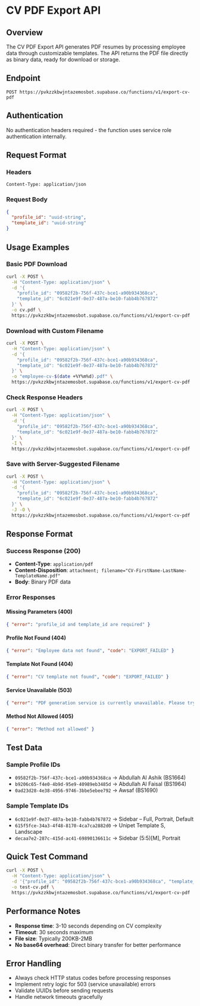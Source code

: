 # CV PDF Export API

## Overview

The CV PDF Export API generates PDF resumes by processing employee data through customizable templates. The API returns the PDF file directly as binary data, ready for download or storage.

## Endpoint

```
POST https://pvkzzkbwjntazemosbot.supabase.co/functions/v1/export-cv-pdf
```

## Authentication

No authentication headers required - the function uses service role authentication internally.

## Request Format

### Headers
```http
Content-Type: application/json
```

### Request Body
```json
{
  "profile_id": "uuid-string",
  "template_id": "uuid-string"
}
```

## Usage Examples

### Basic PDF Download
```bash
curl -X POST \
  -H "Content-Type: application/json" \
  -d '{
    "profile_id": "09582f2b-756f-437c-bce1-a90b934368ca",
    "template_id": "6c021e9f-0e37-487a-be10-fabb4b767872"
  }' \
  -o cv.pdf \
  https://pvkzzkbwjntazemosbot.supabase.co/functions/v1/export-cv-pdf
```

### Download with Custom Filename
```bash
curl -X POST \
  -H "Content-Type: application/json" \
  -d '{
    "profile_id": "09582f2b-756f-437c-bce1-a90b934368ca",
    "template_id": "6c021e9f-0e37-487a-be10-fabb4b767872"
  }' \
  -o "employee-cv-$(date +%Y%m%d).pdf" \
  https://pvkzzkbwjntazemosbot.supabase.co/functions/v1/export-cv-pdf
```

### Check Response Headers
```bash
curl -X POST \
  -H "Content-Type: application/json" \
  -d '{
    "profile_id": "09582f2b-756f-437c-bce1-a90b934368ca",
    "template_id": "6c021e9f-0e37-487a-be10-fabb4b767872"
  }' \
  -I \
  https://pvkzzkbwjntazemosbot.supabase.co/functions/v1/export-cv-pdf
```

### Save with Server-Suggested Filename
```bash
curl -X POST \
  -H "Content-Type: application/json" \
  -d '{
    "profile_id": "09582f2b-756f-437c-bce1-a90b934368ca",
    "template_id": "6c021e9f-0e37-487a-be10-fabb4b767872"
  }' \
  -J -O \
  https://pvkzzkbwjntazemosbot.supabase.co/functions/v1/export-cv-pdf
```

## Response Format

### Success Response (200)
- **Content-Type**: `application/pdf`
- **Content-Disposition**: `attachment; filename="CV-FirstName-LastName-TemplateName.pdf"`
- **Body**: Binary PDF data

### Error Responses

#### Missing Parameters (400)
```json
{ "error": "profile_id and template_id are required" }
```

#### Profile Not Found (404)
```json
{ "error": "Employee data not found", "code": "EXPORT_FAILED" }
```

#### Template Not Found (404)
```json
{ "error": "CV template not found", "code": "EXPORT_FAILED" }
```

#### Service Unavailable (503)
```json
{ "error": "PDF generation service is currently unavailable. Please try again later.", "code": "SERVICE_UNAVAILABLE" }
```

#### Method Not Allowed (405)
```json
{ "error": "Method not allowed" }
```

## Test Data

### Sample Profile IDs
- `09582f2b-756f-437c-bce1-a90b934368ca` → Abdullah Al Ashik (BS1664)
- `b9206c65-f4e0-4b9d-95e9-40989eb3485d` → Abdullah Al Faisal (BS1964)
- `0ad23d28-4e38-4956-9746-3bbe5ebee792` → Awsaf (BS1690)

### Sample Template IDs
- `6c021e9f-0e37-487a-be10-fabb4b767872` → Sidebar – Full, Portrait, Default
- `615f5fce-34a3-4f48-8170-4ca7ca2882d0` → Unipet Template S, Landscape
- `decaa7e2-287c-415d-ac41-69890136611c` → Sidebar (5:5)[M], Portrait

## Quick Test Command

```bash
curl -X POST \
  -H "Content-Type: application/json" \
  -d '{"profile_id": "09582f2b-756f-437c-bce1-a90b934368ca", "template_id": "6c021e9f-0e37-487a-be10-fabb4b767872"}' \
  -o test-cv.pdf \
  https://pvkzzkbwjntazemosbot.supabase.co/functions/v1/export-cv-pdf
```

## Performance Notes

- **Response time**: 3-10 seconds depending on CV complexity
- **Timeout**: 30 seconds maximum
- **File size**: Typically 200KB-2MB
- **No base64 overhead**: Direct binary transfer for better performance

## Error Handling

- Always check HTTP status codes before processing responses
- Implement retry logic for 503 (service unavailable) errors
- Validate UUIDs before sending requests
- Handle network timeouts gracefully